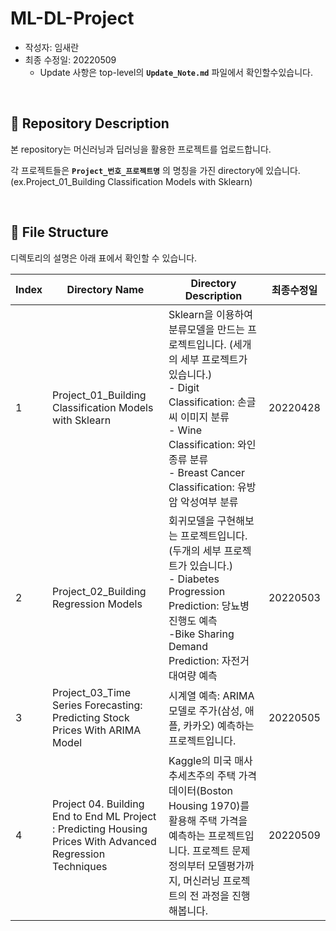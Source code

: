 # ML-DL-Project



- 작성자: 임새란
- 최종 수정일: 20220509
    - Update 사항은 top-level의 **`Update_Note.md`** 파일에서 확인할수있습니다.
    
</br>

## 📃 **Repository Description**


본 repository는 머신러닝과 딥러닝을 활용한 프로젝트를 업로드합니다.

각 프로젝트들은 **`Project_번호_프로젝트명`** 의 명칭을 가진 directory에 있습니다. (ex.Project_01_Building Classification Models with Sklearn)

    
</br>

##  📁 **File Structure**


디렉토리의 설명은 아래 표에서 확인할 수 있습니다.

| **Index** | **Directory Name** | **Directory Description** | **최종수정일** |
| --- | --- | --- | --- |
| 1 | Project_01_Building Classification Models with Sklearn | Sklearn을 이용하여 분류모델을 만드는 프로젝트입니다. (세개의 세부 프로젝트가 있습니다.)<br>- Digit Classification: 손글씨 이미지 분류</br> - Wine Classification: 와인종류 분류</br> - Breast Cancer Classification: 유방암 악성여부 분류</br>  | 20220428 |
| 2 | Project_02_Building Regression Models | 회귀모델을 구현해보는 프로젝트입니다. (두개의 세부 프로젝트가 있습니다.)<br>- Diabetes Progression Prediction: 당뇨병 진행도 예측</br> -Bike Sharing Demand Prediction: 자전거 대여량 예측 | 20220503 |
| 3 | Project_03_Time Series Forecasting: Predicting Stock Prices With ARIMA Model | 시계열 예측: ARIMA 모델로 주가(삼성, 애플, 카카오) 예측하는 프로젝트입니다.   | 20220505 |
| 4 | Project 04. Building End to End ML Project : Predicting Housing Prices With Advanced Regression Techniques | Kaggle의 미국 매사추세츠주의 주택 가격 데이터(Boston Housing 1970)를 활용해 주택 가격을 예측하는 프로젝트입니다. 프로젝트 문제정의부터 모델평가까지, 머신러닝 프로젝트의 전 과정을 진행해봅니다. </br>| 20220509 |
